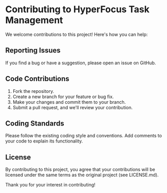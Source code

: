 # Contributing to HyperFocus Task Management

We welcome contributions to this project! Here's how you can help:

## Reporting Issues

If you find a bug or have a suggestion, please open an issue on GitHub.

## Code Contributions

1. Fork the repository.
2. Create a new branch for your feature or bug fix.
3. Make your changes and commit them to your branch.
4. Submit a pull request, and we'll review your contribution.

## Coding Standards

Please follow the existing coding style and conventions. Add comments to your code to explain its functionality.

## License

By contributing to this project, you agree that your contributions will be licensed under the same terms as the original project (see LICENSE.md).

Thank you for your interest in contributing!
